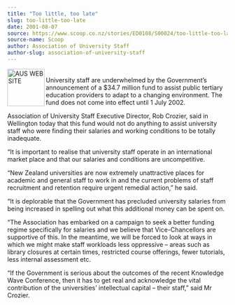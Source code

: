 ```yaml
---
title: "Too little, too late"
slug: too-little-too-late
date: 2001-08-07
source: https://www.scoop.co.nz/stories/ED0108/S00024/too-little-too-late.htm
source-name: Scoop
author: Association of University Staff
author-slug: association-of-university-staff
---
```


<p><img align="left" width="85" height="85" src="http://www.aus.ac.nz/pictures/logo.gif" alt="AUS WEB SITE" border="0"><br>University staff are
underwhelmed by the Government’s announcement of a $34.7
million fund to assist public tertiary education providers
to adapt to a changing environment.  The fund does not come
into effect until 1 July 2002.</p>

<p>Association of University
Staff Executive Director, Rob Crozier, said in Wellington
today that this fund would not do anything to assist
university staff who were finding their salaries and working
conditions to be totally inadequate.</p>

<p>“It is important to
realise that university staff operate in an international
market place and that our salaries and conditions are
uncompetitive.</p>

<p>“New Zealand universities are now extremely
unattractive places for academic and general staff to work
in and the current problems of staff recruitment and
retention require urgent remedial action,” he said.</p>

<p>“It is
deplorable that the Government has precluded university
salaries from being increased in spelling out what this
additional money can be spent on.</p>

<p>“The Association has
embarked on a campaign to seek a better funding regime
specifically for salaries and we believe that
Vice-Chancellors are supportive of this.  In the meantime,
we will be forced to look at ways in which we might make
staff workloads less oppressive – areas such as library
closures at certain times, restricted course offerings,
fewer tutorials, less internal assessment etc.</p>

<p>“If the
Government is serious about the outcomes of the recent
Knowledge Wave Conference, then it has to get real and
acknowledge the vital contribution of the universities’
intellectual capital – their staff,” said Mr
Crozier.</p>

  